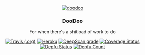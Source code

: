 <p align="center">
    <a href="http://doodoo-frontend.herokuapp.com/">
        <img alt="doodoo" src="https://emojipedia-us.s3.dualstack.us-west-1.amazonaws.com/thumbs/160/microsoft/209/pile-of-poo_1f4a9.png"></img>
    </a>
</p>

<h3 align="center">
  DooDoo
</h3>

<p align="center">
    For when there's a shitload of work to do
</p>

<p align="center">
    <a href="https://travis-ci.org/fhhagenberg-doodoo/frontend"><img alt="Travis (.org)" src="https://img.shields.io/travis/fhhagenberg-doodoo/frontend"></a>
    <a href="https://doodoo-frontend.herokuapp.com"><img alt="Heroku" src="https://heroku-badge.herokuapp.com/?app=doodoo-frontend" /></a>
    <a href="https://deepscan.io/dashboard#view=project&tid=9591&pid=12127&bid=184219"><img src="https://deepscan.io/api/teams/9591/projects/12127/branches/184219/badge/grade.svg" alt="DeepScan grade"></a>
    <a href="https://coveralls.io/github/fhhagenberg-doodoo/frontend?branch=dev"><img src="https://coveralls.io/repos/github/fhhagenberg-doodoo/frontend/badge.svg?branch=dev" alt="Coverage Status" /></a>
    <a href=""><img alt="Depfu Status" src="https://badges.depfu.com/badges/327bf40641ea86f4a162c2e77071e699/status.svg"></img></a>
    <a href=""><img alt="Depfu Count" src="https://badges.depfu.com/badges/327bf40641ea86f4a162c2e77071e699/count.svg"></img></a>
</p>
